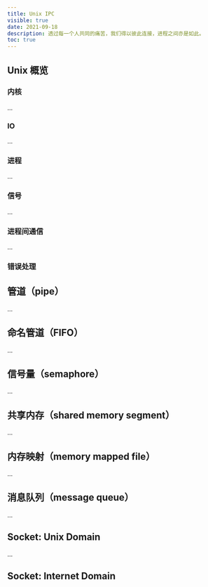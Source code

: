```yaml
---
title: Unix IPC
visible: true
date: 2021-09-18
description: 透过每一个人共同的痛苦，我们得以彼此连接，进程之间亦是如此。
toc: true
---
```


## Unix 概览

### 内核

...

### IO

...

### 进程

...

### 信号

...

### 进程间通信

...

### 错误处理



## 管道（pipe）

...

## 命名管道（FIFO）

...

## 信号量（semaphore）

...

## 共享内存（shared memory segment）

...

## 内存映射（memory mapped file）

...

## 消息队列（message queue）

...

## Socket: Unix Domain

...

## Socket: Internet Domain

## 

